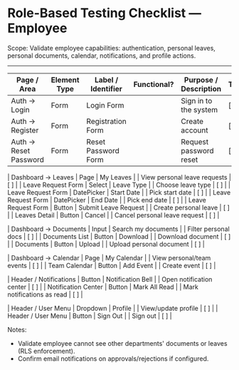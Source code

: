 # Role-Based Testing Checklist — Employee

Scope: Validate employee capabilities: authentication, personal leaves, personal documents, calendar, notifications, and profile actions.

---------------------------------------------------------------------------------------------
| Page / Area              | Element Type | Label / Identifier               | Functional? | Purpose / Description                                 | Tested |
|--------------------------|--------------|----------------------------------|-------------|-------------------------------------------------------|--------|
| Auth → Login             | Form         | Login Form                         |             | Sign in to the system                                 | [ ]    |
| Auth → Register          | Form         | Registration Form                  |             | Create account                                        | [ ]    |
| Auth → Reset Password    | Form         | Reset Password Form                |             | Request password reset                                | [ ]    |

| Dashboard → Leaves       | Page         | My Leaves                          |             | View personal leave requests                          | [ ]    |
| Leave Request Form       | Select       | Leave Type                         |             | Choose leave type                                     | [ ]    |
| Leave Request Form       | DatePicker   | Start Date                         |             | Pick start date                                       | [ ]    |
| Leave Request Form       | DatePicker   | End Date                           |             | Pick end date                                         | [ ]    |
| Leave Request Form       | Button       | Submit Leave Request               |             | Create personal leave                                 | [ ]    |
| Leaves Detail            | Button       | Cancel                             |             | Cancel personal leave request                         | [ ]    |

| Dashboard → Documents    | Input        | Search my documents                |             | Filter personal docs                                  | [ ]    |
| Documents List           | Button       | Download                           |             | Download document                                     | [ ]    |
| Documents                | Button       | Upload                             |             | Upload personal document                              | [ ]    |

| Dashboard → Calendar     | Page         | My Calendar                        |             | View personal/team events                             | [ ]    |
| Team Calendar            | Button       | Add Event                          |             | Create event                                          | [ ]    |

| Header / Notifications   | Button       | Notification Bell                  |             | Open notification center                              | [ ]    |
| Notification Center      | Button       | Mark All Read                      |             | Mark notifications as read                            | [ ]    |

| Header / User Menu       | Dropdown     | Profile                            |             | View/update profile                                   | [ ]    |
| Header / User Menu       | Button       | Sign Out                           |             | Sign out                                              | [ ]    |

Notes:
- Validate employee cannot see other departments' documents or leaves (RLS enforcement).
- Confirm email notifications on approvals/rejections if configured.